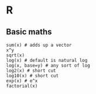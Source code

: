 # R #

## Basic maths ##
````
sum(x) # adds up a vector
x^y
sqrt(x)
log(x) # default is natural log
log(x, base=y) # any sort of log
log2(x) # short cut
log10(x) # short cut
exp(x) # e^x
factorial(x)
````


